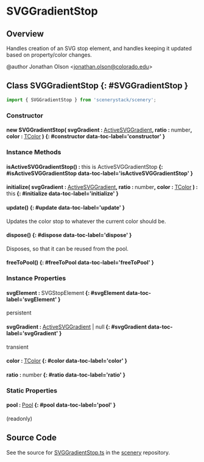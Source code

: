 # SVGGradientStop

## Overview

Handles creation of an SVG stop element, and handles keeping it updated based on property/color changes.

@author Jonathan Olson &lt;jonathan.olson@colorado.edu&gt;

## Class SVGGradientStop {: #SVGGradientStop }


```js
import { SVGGradientStop } from 'scenerystack/scenery';
```
### Constructor

#### new SVGGradientStop( svgGradient : <span style="font-weight: 400;">[ActiveSVGGradient](../scenery/SVGGradient.md#ActiveSVGGradient)</span>, ratio : <span style="font-weight: 400;"><span style="color: hsla(calc(var(--md-hue) + 180deg),80%,40%,1);">number</span></span>, color : <span style="font-weight: 400;">[TColor](../scenery/TColor.md)</span> ) {: #constructor data-toc-label='constructor' }

### Instance Methods

#### isActiveSVGGradientStop() : <span style="font-weight: 400;"><span style="color: hsla(calc(var(--md-hue) + 180deg),80%,40%,1);">this</span> is ActiveSVGGradientStop</span> {: #isActiveSVGGradientStop data-toc-label='isActiveSVGGradientStop' }

#### initialize( svgGradient : <span style="font-weight: 400;">[ActiveSVGGradient](../scenery/SVGGradient.md#ActiveSVGGradient)</span>, ratio : <span style="font-weight: 400;"><span style="color: hsla(calc(var(--md-hue) + 180deg),80%,40%,1);">number</span></span>, color : <span style="font-weight: 400;">[TColor](../scenery/TColor.md)</span> ) : <span style="font-weight: 400;"><span style="color: hsla(calc(var(--md-hue) + 180deg),80%,40%,1);">this</span></span> {: #initialize data-toc-label='initialize' }

#### update() {: #update data-toc-label='update' }

Updates the color stop to whatever the current color should be.

#### dispose() {: #dispose data-toc-label='dispose' }

Disposes, so that it can be reused from the pool.

#### freeToPool() {: #freeToPool data-toc-label='freeToPool' }

### Instance Properties

#### svgElement : <span style="font-weight: 400;">SVGStopElement</span> {: #svgElement data-toc-label='svgElement' }

persistent

#### svgGradient : <span style="font-weight: 400;">[ActiveSVGGradient](../scenery/SVGGradient.md#ActiveSVGGradient) | <span style="color: hsla(calc(var(--md-hue) + 180deg),80%,40%,1);">null</span></span> {: #svgGradient data-toc-label='svgGradient' }

transient

#### color : <span style="font-weight: 400;">[TColor](../scenery/TColor.md)</span> {: #color data-toc-label='color' }

#### ratio : <span style="font-weight: 400;"><span style="color: hsla(calc(var(--md-hue) + 180deg),80%,40%,1);">number</span></span> {: #ratio data-toc-label='ratio' }

### Static Properties

#### pool : <span style="font-weight: 400;">[Pool](../phet-core/Pool.md)</span> {: #pool data-toc-label='pool' }

(readonly)



## Source Code

See the source for [SVGGradientStop.ts](https://github.com/phetsims/scenery/blob/main/js/display/SVGGradientStop.ts) in the [scenery](https://github.com/phetsims/scenery) repository.
